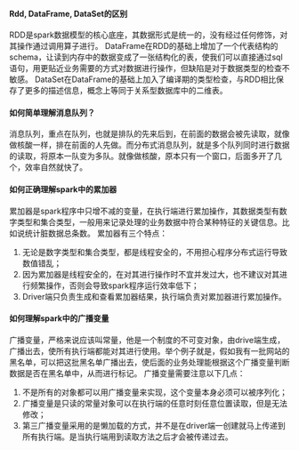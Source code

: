 #### Rdd, DataFrame, DataSet的区别
RDD是spark数据模型的核心底座，其数据形式是统一的，没有经过任何修饰，对其操作通过调用算子进行。
DataFrame在RDD的基础上增加了一个代表结构的schema，让读到内存中的数据变成了一张结构化的表，使我们可以直接通过sql语句，用更贴近业务需要的方式对数据进行操作，但缺陷是对于数据类型的检查不敏感。
DataSet在DataFrame的基础上加入了编译期的类型检查，与RDD相比保存了更多的描述信息，概念上等同于关系型数据库中的二维表。

#### 如何简单理解消息队列？
消息队列，重点在队列，也就是排队的先来后到，在前面的数据会被先读取，就像做核酸一样，排在前面的人先做。而分布式消息队列，就是多个队列同时进行数据的读取，将原本一队变为多队。就像做核酸，原本只有一个窗口，后面多开了几个，效率自然就快了。

#### 如何正确理解spark中的累加器
累加器是spark程序中只增不减的变量，在执行端进行累加操作，其数据类型有数字类型和集合类型，一般用来记录处理的业务数据中符合某种特征的关键信息。比如说统计脏数据总条数。
累加器有三个特点：
1. 无论是数字类型和集合类型，都是线程安全的，不用担心程序分布式运行导致数值错乱；
2. 因为累加器是线程安全的，在对其进行操作时不宜并发过大，也不建议对其进行频繁操作，否则会导致spark程序运行效率低下；
3. Driver端只负责生成和查看累加器结果，执行端负责对累加器进行累加操作。

#### 如何理解spark中的广播变量
广播变量，严格来说应该叫常量，他是一个制度的不可变对象，由drive端生成，广播出去，使所有执行端都能对其进行使用。举个例子就是，假如我有一批网站的黑名单，可以把这批黑名单广播出去，使后面的业务处理能根据这个广播变量判断数据是否在黑名单中，从而进行标记。
广播变量需要注意以下几点：
1. 不是所有的对象都可以用广播变量来实现，这个变量本身必须可以被序列化；
2. 广播变量是只读的常量对象可以在执行端的任意时刻任意位置读取，但是无法修改；
3. 第三广播变量采用的是懒加载的方式，并不是在driver端一创建就马上传递到所有执行端。是当执行端用到读取方法之后才会被传递过去。
